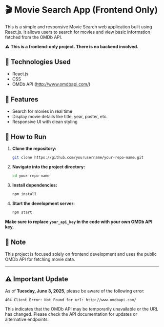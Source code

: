 # 🎬 Movie Search App (Frontend Only)

This is a simple and responsive Movie Search web application built using React.js. It allows users to search for movies and view basic information fetched from the OMDb API.

⚠️ **This is a frontend-only project. There is no backend involved.**


## 🔧 Technologies Used

- React.js
- CSS
- OMDb API (http://www.omdbapi.com/)


## 🚀 Features

- Search for movies in real time
- Display movie details like title, year, poster, etc.
- Responsive UI with clean styling


## 📂 How to Run

1. **Clone the repository:**
   ```bash
   git clone https://github.com/yourusername/your-repo-name.git
   ```

2. **Navigate into the project directory:**
   ```bash
   cd your-repo-name
   ```

3. **Install dependencies:**
   ```bash
   npm install
   ```

4. **Start the development server:**
   ```bash
   npm start
   ```

**Make sure to replace `your_api_key` in the code with your own OMDb API key.**


## 📌 Note

This project is focused solely on frontend development and uses the public OMDb API for fetching movie data. 

---

## ⚠️ Important Update

As of **Tuesday, June 3, 2025**, please be aware of the following error:

```
404 Client Error: Not Found for url: http://www.omdbapi.com/
```

This indicates that the OMDb API may be temporarily unavailable or the URL has changed. Please check the API documentation for updates or alternative endpoints.
